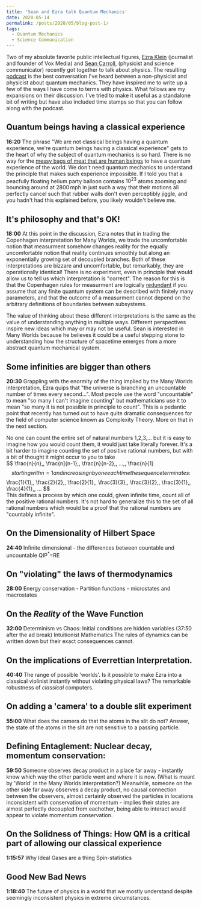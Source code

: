 ```yaml
---
title: 'Sean and Ezra talk Quantum Mechanics'
date: 2020-05-14
permalink: /posts/2020/05/blog-post-1/
tags:
  - Quantum Mechanics
  - Science Communication
---
```


Two of my absolute favorite public intellectual figures, [Ezra Klein](https://www.vox.com/authors/ezra-klein) (journalist and founder of Vox Media) and [Sean Carroll](https://www.preposterousuniverse.com),
(physicist and science communicator) recently got together to talk about physics.
The resulting [podcast](https://megaphone.link/VMP8224086718) is the best conversation I've heard between a non-physicist and physicist about quantum mechanics.
They have inspired me to write up a few of the ways I have come to terms with physics.
What follows are my expansions on their discussion. I've tried to make it useful as a standalone bit of writing but have also included time stamps so that you can follow along with the podcast. 


Quantum beings having a classical experience  
------
**16:20** The phrase "We are not classical beings having a quantum experience, we're quantum beings having a classical experience" gets to the heart of why the subject of quantum mechanics is so hard.
There is no way for the [messy bags of meat that are human beings](https://en.wikipedia.org/wiki/They're_Made_Out_of_Meat) to have a quantum experience of the world.
We don't need quantum mechanics to understand the principle that makes such experience impossible.
If I told you that a peacfully floating helium party balloon contains $10^{23}$ atoms zooming and bouncing around at $2800\,$mph
in just such a way that their motions all perfectly cancel such that rubber walls don't even perceptibly jiggle,
and you hadn't had this explained before, you likely wouldn't believe me. 


It's philosophy and that's OK!  
------
**18:00** At this point in the discussion, Ezra notes that in trading the Copenhagen interpretation for Many Worlds, we trade the uncomfortable notion that measurment somehow changes reality for the equally uncomfortable notion that
reality continues smoothly but along an exponentially growing set of decoupled branches.
Both of these interpretations are bizzare and uncomfortable, but remarkably, they are operationally identical! There is no experiment, even in principle that would allow us to tell us which interpretation is "correct".
The reason for this is that the Copenhagen rules for measurment are logically [redundant](https://arxiv.org/abs/1811.11060) if you assume that any finite quantum system can be described with finitely many parameters,
and that the outcome of a measurment cannot depend on the arbitrary definitions of boundaries between subsystems.

The value of thinking about these different interpretations is the same as the value of understanding anything in multiple ways. Different perspectives inspire new ideas which may or may not be useful.
Sean is interested in Many Worlds because he believes it could be a useful stepping stone to understanding how the structure of spacetime emerges from a more abstract quantum mechanical system.


Some infinities are bigger than others  
------
**20:30** Grappling with the enormity of the thing implied by the Many Worlds interpretation, Ezra quips that "the universe is branching an uncountable number of times every second...".
Most people use the word "uncountable" to mean "so many I can't imagine counting" but mathematicians use it to mean "so many it is not possible in principle to count".
This is a pedantic point that recently has turned out to have quite dramatic consequences for the field of computer science known as Complexity Theory. More on that in the next section.

No one can count the entire set of natural numbers 1,2,3,... but it is easy to imagine how you would count them, it would just take literally forever.
It's a bit harder to imagine counting the set of positive rational numbers, but with a bit of thought it might occur to you to take  
$$ \frac{n}{n},\, \frac{n]{n-1},\, \frac{n}{n-2},\, \...,\, \frac{n}{1} $$  
starting with n=1 and increasing n by one each time the sequence terminates:  
$$ \frac{1}{1},\, \frac{2}{2},\, \frac{2}{1},\, \frac{3}{3},\, \frac{3}{2},\, \frac{3}{1},\, \frac{4}{1},\, \... $$  
This defines a process by which one could, given infinite time, count all of the positive rational numbers.
It's not hard to generalize this to the set of all rational numbers which would be a proof that the rational numbers are "countably infinite".


On the Dimensionality of Hilbert Space  
------
**24:40** Infinite dimensional - the differences between countable and uncountable QIP$^*$=RE


On "violating" the laws of thermodynamics  
------
**28:00** Energy conservation - Partition functions - microstates and macrostates


On the _Reality_ of the Wave Function  
------
**32:00** Determinism vs Chaos: Initial conditions are hidden variables (37:50 after the ad break)
Intuitionist Mathematics
The rules of dynamics can be written down but their exact consequences cannot.


On the implications of Everrettian Interpretation.  
------
**40:40** The range of possible 'worlds'. Is it possible to make Ezra into a classical violinist instantly without violating physical laws?
The remarkable robustness of _classical_ computers. 


On adding a 'camera' to a double slit experiment  
------
**55:00** What does the camera do that the atoms in the slit do not? Answer, the state of the atoms in the slit are not sensitive to a passing particle.


Defining Entaglement: Nuclear decay, momentum conservation:  
------
**59:50** Someone observes decay product in a place far away - instantly know which way the other particle went and where it is now.
(What is meant by 'World' in the Many Worlds interpretation?)
 Meanwhile, someone on the other side far away observes a decay product, no causal connection between the observers, almost certainly observed the particles in locations inconsistent with conservation of momentum - implies their states are almost perfectly decoupled from eachother, being able to interact would appear to violate momentum conservation.


On the Solidness of Things: How QM is a critical part of allowing our classical experience  
------
**1:15:57** Why Ideal Gases are a thing
Spin-statistics


Good New Bad News  
------
**1:18:40** The future of physics in a world that we mostly understand despite seemingly inconsistent physics in extreme circumstances. 


